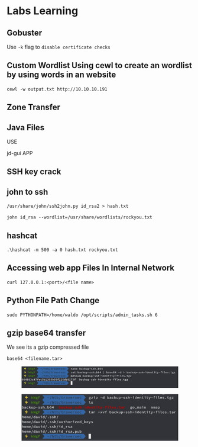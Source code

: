 # Labs Learning

## Gobuster

Use `-k` flag to `disable certificate checks`

## Custom Wordlist Using cewl to create an wordlist by using words in an website

```
cewl -w output.txt http://10.10.10.191
```

## Zone Transfer

## Java Files

USE

jd-gui APP

## SSH key crack

## john to ssh

```
/usr/share/john/ssh2john.py id_rsa2 > hash.txt
```

```
john id_rsa --wordlist=/usr/share/wordlists/rockyou.txt

```

## hashcat

```
.\hashcat -m 500 -a 0 hash.txt rockyou.txt
```

## Accessing web app Files In Internal Network

```
curl 127.0.0.1:<port>/<file name>
```

## Python File Path Change

```
sudo PYTHONPATH=/home/waldo /opt/scripts/admin_tasks.sh 6
```

## gzip base64 transfer

We see its a gzip compressed file

```
base64 <filename.tar>
```

<figure><img src=".gitbook/assets/image (6).png" alt=""><figcaption></figcaption></figure>

<figure><img src=".gitbook/assets/image (7).png" alt=""><figcaption></figcaption></figure>

